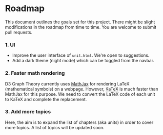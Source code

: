 # Roadmap

This document outlines the goals set for this project. There might be slight modifications in the roadmap from time to time. You are welcome to submit pull requests.

### 1. UI
- Improve the user interface of `unit.html`. We're open to suggestions.
- Add a dark theme (night mode) which can be toggled from the navbar.

### 2. Faster math rendering

D3 Graph Theory currently uses [MathJax](https://www.mathjax.org/) for rendering LaTeX (mathematical symbols) on a webpage. However, [KaTeX](https://katex.org/) is much faster than MathJax for this purpose. We need to convert the LaTeX code of each unit to KaTeX and complete the replacement.

### 3. Add more topics

Here, the aim is to expand the list of chapters (aka units) in order to cover more topics. A list of topics will be updated soon.
